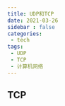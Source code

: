 ```yaml
---
title: UDP和TCP
date: 2021-03-26
sidebar : false
categories:
 - tech
tags:
 - UDP
 - TCP
 - 计算机网络
---
```


## TCP